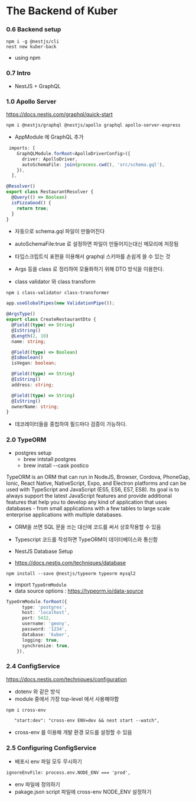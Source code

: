 # The Backend of Kuber

### 0.6 Backend setup

```
npm i -g @nestjs/cli
nest new kuber-back
```

- using npm

### 0.7 Intro

- NestJS + GraphQL

### 1.0 Apollo Server

https://docs.nestjs.com/graphql/quick-start

```
npm i @nestjs/graphql @nestjs/apollo graphql apollo-server-express
```

- AppModule 에 GraphQL 추가

```ts
 imports: [
    GraphQLModule.forRoot<ApolloDriverConfig>({
      driver: ApolloDriver,
      autoSchemaFile: join(process.cwd(), 'src/schema.gql'),
    }),
  ],
```

```ts
@Resolver()
export class RestaurantResolver {
  @Query(() => Boolean)
  isPizzaGood() {
    return true;
  }
}
```

- 자동으로 schema.gql 파일이 만들어진다
- autoSchemaFile:true 로 설정하면 파일이 만들어지는대신 메모리에 저장됨
- 타입스크립트식 표현을 이용해서 graphql 스키마를 손쉽게 쓸 수 있는 것

- Args 등을 class 로 정리하여 모듈화하기 위해 DTO 방식을 이용한다.

- class validator 와 class transform

```
npm i class-validator class-transformer
```

```js
app.useGlobalPipes(new ValidationPipe());
```

```ts
@ArgsType()
export class CreateRestaurantDto {
  @Field((type) => String)
  @IsString()
  @Length(2, 10)
  name: string;

  @Field((type) => Boolean)
  @IsBoolean()
  isVegan: boolean;

  @Field((type) => String)
  @IsString()
  address: string;

  @Field((type) => String)
  @IsString()
  ownerName: string;
}
```

- 데코레이터들을 중첩하여 필드마다 검증이 가능하다.

### 2.0 TypeORM

- postgres setup
  - brew intstall postgres
  - brew install --cask postico

TypeORM is an ORM that can run in NodeJS, Browser, Cordova, PhoneGap, Ionic, React Native, NativeScript, Expo, and Electron platforms and can be used with TypeScript and JavaScript (ES5, ES6, ES7, ES8). Its goal is to always support the latest JavaScript features and provide additional features that help you to develop any kind of application that uses databases - from small applications with a few tables to large scale enterprise applications with multiple databases.

- ORM을 쓰면 SQL 문을 쓰는 대신에 코드를 써서 상호작용할 수 있음
- Typescript 코드를 작성하면 TypeORM이 데이터베이스와 통신함

- NestJS Database Setup
- https://docs.nestjs.com/techniques/database

```
npm install --save @nestjs/typeorm typeorm mysql2
```

- import `TypeOrmModule`
- data source options : https://typeorm.io/data-source

```ts
TypeOrmModule.forRoot({
      type: 'postgres',
      host: 'localhost',
      port: 5432,
      username: 'geony',
      password: '1234',
      database: 'kuber',
      logging: true,
      synchronize: true,
    }),
```

### 2.4 ConfigService

https://docs.nestjs.com/techniques/configuration

- dotenv 와 같은 방식
- module 중에서 가장 top-level 에서 사용해야함

```
npm i cross-env
```

```
   "start:dev": "cross-env ENV=dev && nest start --watch",

```

- cross-env 를 이용해 개발 환경 모드를 설정할 수 있음

### 2.5 Configuring ConfigService

- 배포시 env 파일 모두 무시하기

```
ignoreEnvFile: process.env.NODE_ENV === 'prod',
```

- env 파일에 정의하기
- pakage.json script 파일에 cross-env NODE_ENV 설정하기
